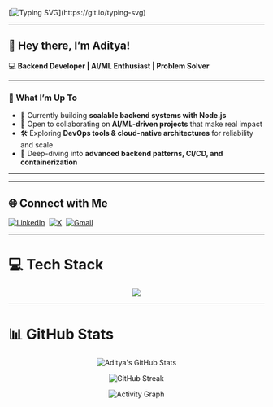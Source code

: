 
[![Typing SVG](https://readme-typing-svg.demolab.com?font=Fira+Code&pause=1000&color=00F7A4&width=435&lines=Hey+there!+👋+I'm+Aditya;Backend+Developer+%7C+AI%2FML+Enthusiast;Always+learning+and+building+cool+stuff!)](https://git.io/typing-svg)

---
## 👋 Hey there, I’m Aditya!

💻 **Backend Developer | AI/ML Enthusiast | Problem Solver**  

---

### 🚀 What I’m Up To  
- 🔭 Currently building **scalable backend systems with Node.js**  
- 🤝 Open to collaborating on **AI/ML-driven projects** that make real impact  
- 🛠️ Exploring **DevOps tools & cloud-native architectures** for reliability and scale  
- 🌱 Deep-diving into **advanced backend patterns, CI/CD, and containerization**  

---


---


## 🌐 Connect with Me
[![LinkedIn](https://img.shields.io/badge/LinkedIn-%230077B5.svg?logo=linkedin&logoColor=white&style=flat-square)](https://www.linkedin.com/in/aditya-paul-a4457a288/) 
[![X](https://img.shields.io/badge/Twitter-%23000000.svg?logo=x&logoColor=white&style=flat-square)](https://x.com/i_aditya_paul) 
[![Gmail](https://img.shields.io/badge/Email-D14836?logo=gmail&logoColor=white&style=flat-square)](mailto:aditkumar619@gmail.com)


---


# 💻 Tech Stack
<p align="center">
<img src="https://skillicons.dev/icons?i=c,css,js,java,md,nextjs,nestjs,nodejs,mongodb,sklearn,github,git" />
</p>


---


# 📊 GitHub Stats
<div align="center">


![Aditya's GitHub Stats](https://github-readme-stats.vercel.app/api?username=PurelyAditya&show_icons=true&theme=radical&hide_border=true&count_private=true)


![GitHub Streak](https://streak-stats.demolab.com?user=PurelyAditya&theme=radical&hide_border=true)



![Activity Graph](https://github-readme-activity-graph.vercel.app/graph?username=PurelyAditya&theme=radical&hide_border=true&bg_color=0D1117&color=FF6E96&line=FCA17D&point=F9D423)


</div>





